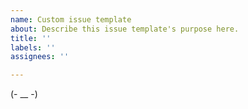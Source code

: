```yaml
---
name: Custom issue template
about: Describe this issue template's purpose here.
title: ''
labels: ''
assignees: ''

---
```


(- __ -)
